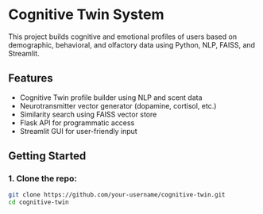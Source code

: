 # Cognitive Twin System

This project builds cognitive and emotional profiles of users based on demographic, behavioral, and olfactory data using Python, NLP, FAISS, and Streamlit.

## Features

- Cognitive Twin profile builder using NLP and scent data
- Neurotransmitter vector generator (dopamine, cortisol, etc.)
- Similarity search using FAISS vector store
- Flask API for programmatic access
- Streamlit GUI for user-friendly input

## Getting Started

### 1. Clone the repo:
```bash
git clone https://github.com/your-username/cognitive-twin.git
cd cognitive-twin

